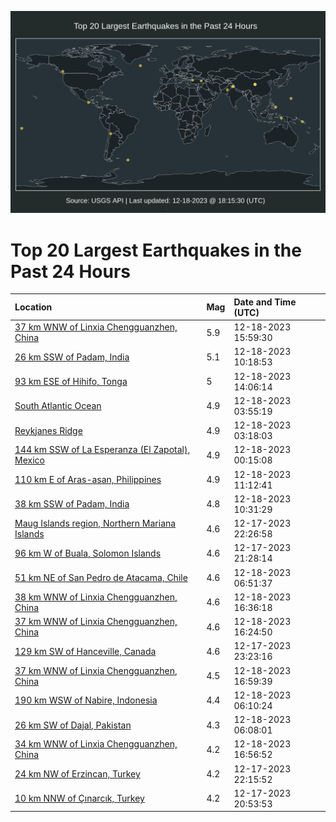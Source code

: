 ![Map](./map.png)

# Top 20 Largest Earthquakes in the Past 24 Hours

| Location | Mag | Date and Time (UTC) |
|:---|:---|:---|
| [37 km WNW of Linxia Chengguanzhen, China](https://earthquake.usgs.gov/earthquakes/eventpage/us7000ljvg) | 5.9 | 12-18-2023 15:59:30 |
| [26 km SSW of Padam, India](https://earthquake.usgs.gov/earthquakes/eventpage/us7000ljty) | 5.1 | 12-18-2023 10:18:53 |
| [93 km ESE of Hihifo, Tonga](https://earthquake.usgs.gov/earthquakes/eventpage/us7000ljv0) | 5 | 12-18-2023 14:06:14 |
| [South Atlantic Ocean](https://earthquake.usgs.gov/earthquakes/eventpage/us7000ljsg) | 4.9 | 12-18-2023 03:55:19 |
| [Reykjanes Ridge](https://earthquake.usgs.gov/earthquakes/eventpage/us7000ljsd) | 4.9 | 12-18-2023 03:18:03 |
| [144 km SSW of La Esperanza (El Zapotal), Mexico](https://earthquake.usgs.gov/earthquakes/eventpage/us7000ljru) | 4.9 | 12-18-2023 00:15:08 |
| [110 km E of Aras-asan, Philippines](https://earthquake.usgs.gov/earthquakes/eventpage/us7000lju8) | 4.9 | 12-18-2023 11:12:41 |
| [38 km SSW of Padam, India](https://earthquake.usgs.gov/earthquakes/eventpage/us7000lju0) | 4.8 | 12-18-2023 10:31:29 |
| [Maug Islands region, Northern Mariana Islands](https://earthquake.usgs.gov/earthquakes/eventpage/us7000ljrj) | 4.6 | 12-17-2023 22:26:58 |
| [96 km W of Buala, Solomon Islands](https://earthquake.usgs.gov/earthquakes/eventpage/us7000ljr5) | 4.6 | 12-17-2023 21:28:14 |
| [51 km NE of San Pedro de Atacama, Chile](https://earthquake.usgs.gov/earthquakes/eventpage/us7000ljt6) | 4.6 | 12-18-2023 06:51:37 |
| [38 km WNW of Linxia Chengguanzhen, China](https://earthquake.usgs.gov/earthquakes/eventpage/us7000ljww) | 4.6 | 12-18-2023 16:36:18 |
| [37 km WNW of Linxia Chengguanzhen, China](https://earthquake.usgs.gov/earthquakes/eventpage/us7000ljwu) | 4.6 | 12-18-2023 16:24:50 |
| [129 km SW of Hanceville, Canada](https://earthquake.usgs.gov/earthquakes/eventpage/us7000ljrn) | 4.6 | 12-17-2023 23:23:16 |
| [37 km WNW of Linxia Chengguanzhen, China](https://earthquake.usgs.gov/earthquakes/eventpage/us7000ljx0) | 4.5 | 12-18-2023 16:59:39 |
| [190 km WSW of Nabire, Indonesia](https://earthquake.usgs.gov/earthquakes/eventpage/us7000ljt5) | 4.4 | 12-18-2023 06:10:24 |
| [26 km SW of Dajal, Pakistan](https://earthquake.usgs.gov/earthquakes/eventpage/us7000ljt3) | 4.3 | 12-18-2023 06:08:01 |
| [34 km WNW of Linxia Chengguanzhen, China](https://earthquake.usgs.gov/earthquakes/eventpage/us7000ljwz) | 4.2 | 12-18-2023 16:56:52 |
| [24 km NW of Erzincan, Turkey](https://earthquake.usgs.gov/earthquakes/eventpage/us7000ljrc) | 4.2 | 12-17-2023 22:15:52 |
| [10 km NNW of Çınarcık, Turkey](https://earthquake.usgs.gov/earthquakes/eventpage/us7000ljqy) | 4.2 | 12-17-2023 20:53:53 |
